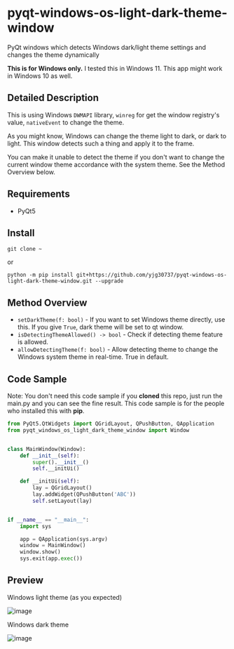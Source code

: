 # pyqt-windows-os-light-dark-theme-window
PyQt windows which detects Windows dark/light theme settings and changes the theme dynamically

<b>This is for Windows only.</b> I tested this in Windows 11. This app might work in Windows 10 as well.

## Detailed Description
This is using Windows `DWMAPI` library, `winreg` for get the window registry's value, `nativeEvent` to change the theme.

As you might know, Windows can change the theme light to dark, or dark to light. This window detects such a thing and apply it to the frame.

You can make it unable to detect the theme if you don't want to change the current window theme accordance with the system theme. See the Method Overview below.

## Requirements
* PyQt5

## Install
`git clone ~`

or

`python -m pip install git+https://github.com/yjg30737/pyqt-windows-os-light-dark-theme-window.git --upgrade` 

## Method Overview
* `setDarkTheme(f: bool)` - If you want to set Windows theme directly, use this. If you give `True`, dark theme will be set to qt window.
* `isDetectingThemeAllowed() -> bool` - Check if detecting theme feature is allowed.
* `allowDetectingTheme(f: bool)` - Allow detecting theme to change the Windows system theme in real-time. True in default.

## Code Sample
Note: You don't need this code sample if you <b>cloned</b> this repo, just run the main.py and you can see the fine result. This code sample is for the people who installed this with <b>pip</b>.
```python
from PyQt5.QtWidgets import QGridLayout, QPushButton, QApplication
from pyqt_windows_os_light_dark_theme_window import Window


class MainWindow(Window):
    def __init__(self):
        super().__init__()
        self.__initUi()

    def __initUi(self):
        lay = QGridLayout()
        lay.addWidget(QPushButton('ABC'))
        self.setLayout(lay)


if __name__ == "__main__":
    import sys

    app = QApplication(sys.argv)
    window = MainWindow()
    window.show()
    sys.exit(app.exec())
```

## Preview
Windows light theme (as you expected)

![image](https://user-images.githubusercontent.com/55078043/198483498-00e238c9-0f1b-4782-81a4-6edf2a9be667.png)

Windows dark theme

![image](https://user-images.githubusercontent.com/55078043/198484079-b1bef3df-a126-4136-a073-cc17c322eced.png)
